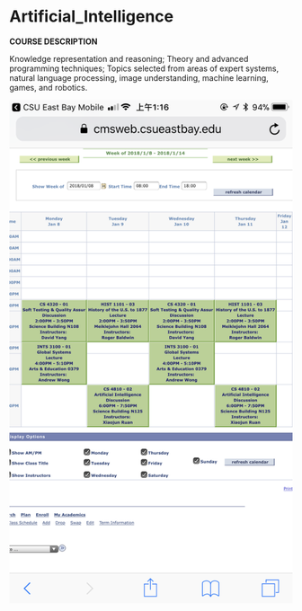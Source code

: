 # Artificial_Intelligence

**COURSE DESCRIPTION**

Knowledge representation and reasoning; Theory and advanced programming techniques; Topics selected from areas of expert systems, natural language processing, image understanding, machine learning, games, and robotics.

![course](https://github.com/YanZiQinKevin/Artificial_Intelligence/blob/master/pdf/IMG_2325.PNG)
